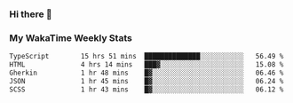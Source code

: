 ### Hi there 👋

<!--
**royschrauwen/royschrauwen** is a ✨ _special_ ✨ repository because its `README.md` (this file) appears on your GitHub profile.

Here are some ideas to get you started:

- 🔭 I’m currently working on ...
- 🌱 I’m currently learning ...
- 👯 I’m looking to collaborate on ...
- 🤔 I’m looking for help with ...
- 💬 Ask me about ...
- 📫 How to reach me: ...
- 😄 Pronouns: ...
- ⚡ Fun fact: ...
-->


### My WakaTime Weekly Stats
<!--START_SECTION:waka-->

```txt
TypeScript        15 hrs 51 mins  ██████████████░░░░░░░░░░░   56.49 %
HTML              4 hrs 14 mins   ███▓░░░░░░░░░░░░░░░░░░░░░   15.08 %
Gherkin           1 hr 48 mins    █▓░░░░░░░░░░░░░░░░░░░░░░░   06.46 %
JSON              1 hr 45 mins    █▓░░░░░░░░░░░░░░░░░░░░░░░   06.24 %
SCSS              1 hr 43 mins    █▓░░░░░░░░░░░░░░░░░░░░░░░   06.12 %
```

<!--END_SECTION:waka-->
